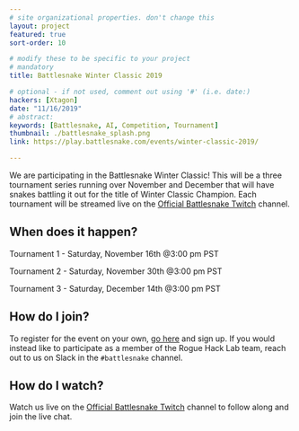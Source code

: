 ```yaml
---
# site organizational properties. don't change this
layout: project
featured: true
sort-order: 10

# modify these to be specific to your project
# mandatory
title: Battlesnake Winter Classic 2019

# optional - if not used, comment out using '#' (i.e. date:)
hackers: [Xtagon]
date: "11/16/2019"
# abstract: 
keywords: [Battlesnake, AI, Competition, Tournament]
thumbnail: ./battlesnake_splash.png
link: https://play.battlesnake.com/events/winter-classic-2019/

---
```


We are participating in the Battlesnake Winter Classic! This will be a three tournament series running over November and December that will have snakes battling it out for the title of Winter Classic Champion. Each tournament will be streamed live on the [Official Battlesnake Twitch](https://play.battlesnake.com/twitch/) channel.

<!-- more -->

## When does it happen?

Tournament 1 - Saturday, November 16th @3:00 pm PST

Tournament 2 - Saturday, November 30th @3:00 pm PST

Tournament 3 - Saturday, December 14th @3:00 pm PST

## How do I join?

To register for the event on your own, [go here](https://play.battlesnake.com/events/winter-classic-2019/) and sign up. If
you would instead like to participate as a member of the Rogue Hack Lab team, reach out to us on Slack in the `#battlesnake` channel.

## How do I watch?

Watch us live on the [Official Battlesnake Twitch](https://play.battlesnake.com/twitch/) channel to follow along and join the live chat.

<!--Here's some info on markdown https://help.github.com/articles/basic-writing-and-formatting-syntax/ -->
